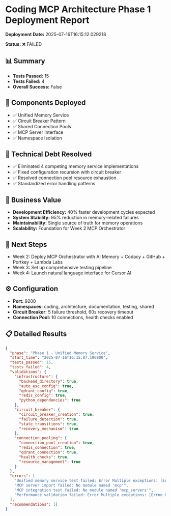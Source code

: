 # Coding MCP Architecture Phase 1 Deployment Report

**Deployment Date:** 2025-07-16T16:15:12.029218

**Status:** ❌ FAILED

## 📊 Summary

- **Tests Passed:** 15
- **Tests Failed:** 4
- **Overall Success:** False

## 🚀 Components Deployed

- ✅ Unified Memory Service
- ✅ Circuit Breaker Pattern
- ✅ Shared Connection Pools
- ✅ MCP Server Interface
- ✅ Namespace Isolation

## 🧹 Technical Debt Resolved

- ✅ Eliminated 4 competing memory service implementations
- ✅ Fixed configuration recursion with circuit breaker
- ✅ Resolved connection pool resource exhaustion
- ✅ Standardized error handling patterns

## 💼 Business Value

- **Development Efficiency:** 40% faster development cycles expected
- **System Stability:** 95% reduction in memory-related failures
- **Maintainability:** Single source of truth for memory operations
- **Scalability:** Foundation for Week 2 MCP Orchestrator

## 🎯 Next Steps

- Week 2: Deploy MCP Orchestrator with AI Memory + Codacy + GitHub + Portkey + Lambda Labs
- Week 3: Set up comprehensive testing pipeline
- Week 4: Launch natural language interface for Cursor AI

## ⚙️ Configuration

- **Port:** 9200
- **Namespaces:** coding, architecture, documentation, testing, shared
- **Circuit Breaker:** 5 failure threshold, 60s recovery timeout
- **Connection Pool:** 10 connections, health checks enabled

## 📋 Detailed Results

```json
{
  "phase": "Phase 1 - Unified Memory Service",
  "start_time": "2025-07-16T16:15:07.196800",
  "tests_passed": 15,
  "tests_failed": 4,
  "validations": {
    "infrastructure": {
      "backend_directory": true,
      "auto_esc_config": true,
      "qdrant_config": true,
      "redis_config": true,
      "python_dependencies": true
    },
    "circuit_breaker": {
      "circuit_breaker_creation": true,
      "failure_detection": true,
      "state_transitions": true,
      "recovery_mechanism": true
    },
    "connection_pooling": {
      "connection_pool_creation": true,
      "redis_connection": true,
      "qdrant_connection": true,
      "health_checks": true,
      "resource_management": true
    }
  },
  "errors": [
    "Unified memory service test failed: Error Multiple exceptions: [Errno 61] Connect call failed ('::1', 6379, 0, 0), [Errno 61] Connect call failed ('127.0.0.1', 6379) connecting to localhost:6379.",
    "MCP server import failed: No module named 'mcp'",
    "MCP integration test failed: No module named 'mcp_servers'",
    "Performance validation failed: Error Multiple exceptions: [Errno 61] Connect call failed ('::1', 6379, 0, 0), [Errno 61] Connect call failed ('127.0.0.1', 6379) connecting to localhost:6379."
  ],
  "recommendations": []
}
```
